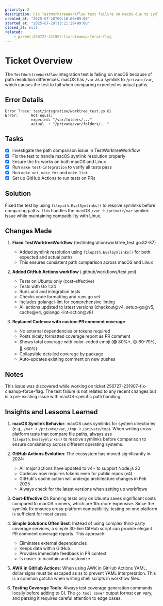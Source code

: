 ```yaml
---
priority: 2
description: Fix TestWorktreeWorkflow test failure on macOS due to symlink path resolution
created_at: "2025-07-28T00:16:06+09:00"
started_at: "2025-07-28T13:21:29+09:00"
closed_at: null
related:
    - parent:250727-231907-fix-cleanup-force-flag
---
```


# Ticket Overview

The `TestWorktreeWorkflow` integration test is failing on macOS because of path resolution differences. macOS has `/var` as a symlink to `/private/var`, which causes the test to fail when comparing expected vs actual paths.

## Error Details

```
Error Trace: test/integration/worktree_test.go:82
Error:      Not equal: 
            expected: "/var/folders/..."
            actual  : "/private/var/folders/..."
```

## Tasks
- [x] Investigate the path comparison issue in TestWorktreeWorkflow
- [x] Fix the test to handle macOS symlink resolution properly
- [x] Ensure the fix works on both macOS and Linux
- [x] Run `make test-integration` to verify all tests pass
- [x] Run `make vet`, `make fmt` and `make lint`
- [x] Set up GitHub Actions to run tests on PRs

## Solution

Fixed the test by using `filepath.EvalSymlinks()` to resolve symlinks before comparing paths. This handles the macOS `/var` → `/private/var` symlink issue while maintaining compatibility with Linux.

## Changes Made

1. **Fixed TestWorktreeWorkflow** (test/integration/worktree_test.go:82-87)
   - Added symlink resolution using `filepath.EvalSymlinks()` for both expected and actual paths
   - This ensures consistent path comparison across macOS and Linux

2. **Added GitHub Actions workflow** (.github/workflows/test.yml)
   - Tests on Ubuntu only (cost-effective)
   - Tests with Go 1.24
   - Runs unit and integration tests
   - Checks code formatting and runs go vet
   - Includes golangci-lint for comprehensive linting
   - All actions updated to latest versions (checkout@v4, setup-go@v5, cache@v4, golangci-lint-action@v8)

3. **Replaced Codecov with custom PR comment coverage**
   - No external dependencies or tokens required
   - Posts nicely formatted coverage report as PR comment
   - Shows total coverage with color-coded emoji (🟢 80%+, 🟡 60-79%, 🔴 <60%)
   - Collapsible detailed coverage by package
   - Auto-updates existing comment on new pushes

## Notes

This issue was discovered while working on ticket 250727-231907-fix-cleanup-force-flag. The test failure is not related to any recent changes but is a pre-existing issue with macOS-specific path handling.

## Insights and Lessons Learned

1. **macOS Symlink Behavior**: macOS uses symlinks for system directories (e.g., `/var` → `/private/var`, `/tmp` → `/private/tmp`). When writing cross-platform tests that compare file paths, always use `filepath.EvalSymlinks()` to resolve symlinks before comparison to ensure consistency across different operating systems.

2. **GitHub Actions Evolution**: The ecosystem has moved significantly in 2024:
   - All major actions have updated to v4+ to support Node.js 20
   - Codecov now requires tokens even for public repos (v4)
   - GitHub's cache action will undergo architecture changes in Feb 2025
   - Always check for the latest versions when setting up workflows

3. **Cost-Effective CI**: Running tests only on Ubuntu saves significant costs compared to macOS runners, which are 10x more expensive. Since the symlink fix ensures cross-platform compatibility, testing on one platform is sufficient for most cases.

4. **Simple Solutions Often Best**: Instead of using complex third-party coverage services, a simple 30-line GitHub script can provide elegant PR comment coverage reports. This approach:
   - Eliminates external dependencies
   - Keeps data within GitHub
   - Provides immediate feedback in PR context
   - Is easier to maintain and customize

5. **AWK in GitHub Actions**: When using AWK in GitHub Actions YAML, dollar signs must be escaped as `$$` to prevent YAML interpretation. This is a common gotcha when writing shell scripts in workflow files.

6. **Testing Coverage Tools**: Always test coverage generation commands locally before adding to CI. The `go tool cover` output format can vary, and parsing it requires careful attention to edge cases.
